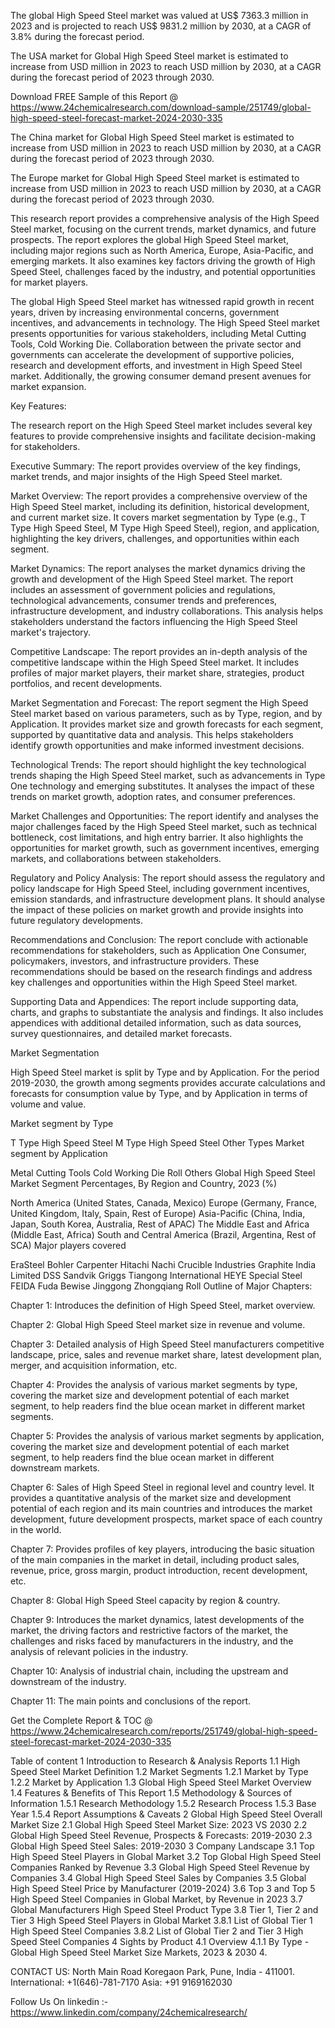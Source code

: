 The global High Speed Steel market was valued at US$ 7363.3 million in 2023 and is projected to reach US$ 9831.2 million by 2030, at a CAGR of 3.8% during the forecast period.

The USA market for Global  High Speed Steel  market is estimated to increase from USD million in 2023 to reach USD million by 2030, at a CAGR during the forecast period of 2023 through 2030.

Download FREE Sample of this Report @ https://www.24chemicalresearch.com/download-sample/251749/global-high-speed-steel-forecast-market-2024-2030-335

The China market for Global  High Speed Steel  market is estimated to increase from USD million in 2023 to reach USD million by 2030, at a CAGR during the forecast period of 2023 through 2030.

The Europe market for Global  High Speed Steel  market is estimated to increase from USD million in 2023 to reach USD million by 2030, at a CAGR during the forecast period of 2023 through 2030.

This research report provides a comprehensive analysis of the High Speed Steel market, focusing on the current trends, market dynamics, and future prospects. The report explores the global High Speed Steel market, including major regions such as North America, Europe, Asia-Pacific, and emerging markets. It also examines key factors driving the growth of High Speed Steel, challenges faced by the industry, and potential opportunities for market players.

The global High Speed Steel market has witnessed rapid growth in recent years, driven by increasing environmental concerns, government incentives, and advancements in technology. The High Speed Steel market presents opportunities for various stakeholders, including Metal Cutting Tools, Cold Working Die. Collaboration between the private sector and governments can accelerate the development of supportive policies, research and development efforts, and investment in High Speed Steel market. Additionally, the growing consumer demand present avenues for market expansion.

Key Features:

The research report on the High Speed Steel market includes several key features to provide comprehensive insights and facilitate decision-making for stakeholders.

Executive Summary: The report provides overview of the key findings, market trends, and major insights of the High Speed Steel market.

Market Overview: The report provides a comprehensive overview of the High Speed Steel market, including its definition, historical development, and current market size. It covers market segmentation by Type (e.g., T Type High Speed Steel, M Type High Speed Steel), region, and application, highlighting the key drivers, challenges, and opportunities within each segment.

Market Dynamics: The report analyses the market dynamics driving the growth and development of the High Speed Steel market. The report includes an assessment of government policies and regulations, technological advancements, consumer trends and preferences, infrastructure development, and industry collaborations. This analysis helps stakeholders understand the factors influencing the High Speed Steel market's trajectory.

Competitive Landscape: The report provides an in-depth analysis of the competitive landscape within the High Speed Steel market. It includes profiles of major market players, their market share, strategies, product portfolios, and recent developments.

Market Segmentation and Forecast: The report segment the High Speed Steel market based on various parameters, such as by Type, region, and by Application. It provides market size and growth forecasts for each segment, supported by quantitative data and analysis. This helps stakeholders identify growth opportunities and make informed investment decisions.

Technological Trends: The report should highlight the key technological trends shaping the High Speed Steel market, such as advancements in Type One technology and emerging substitutes. It analyses the impact of these trends on market growth, adoption rates, and consumer preferences.

Market Challenges and Opportunities: The report identify and analyses the major challenges faced by the High Speed Steel market, such as technical bottleneck, cost limitations, and high entry barrier. It also highlights the opportunities for market growth, such as government incentives, emerging markets, and collaborations between stakeholders.

Regulatory and Policy Analysis: The report should assess the regulatory and policy landscape for High Speed Steel, including government incentives, emission standards, and infrastructure development plans. It should analyse the impact of these policies on market growth and provide insights into future regulatory developments.

Recommendations and Conclusion: The report conclude with actionable recommendations for stakeholders, such as Application One Consumer, policymakers, investors, and infrastructure providers. These recommendations should be based on the research findings and address key challenges and opportunities within the High Speed Steel market.

Supporting Data and Appendices: The report include supporting data, charts, and graphs to substantiate the analysis and findings. It also includes appendices with additional detailed information, such as data sources, survey questionnaires, and detailed market forecasts.

Market Segmentation

High Speed Steel market is split by Type and by Application. For the period 2019-2030, the growth among segments provides accurate calculations and forecasts for consumption value by Type, and by Application in terms of volume and value.

Market segment by Type

T Type High Speed Steel
M Type High Speed Steel
Other Types
Market segment by Application

Metal Cutting Tools
Cold Working Die
Roll
Others
Global High Speed Steel Market Segment Percentages, By Region and Country, 2023 (%)

North America (United States, Canada, Mexico)
Europe (Germany, France, United Kingdom, Italy, Spain, Rest of Europe)
Asia-Pacific (China, India, Japan, South Korea, Australia, Rest of APAC)
The Middle East and Africa (Middle East, Africa)
South and Central America (Brazil, Argentina, Rest of SCA)
Major players covered

EraSteel
Bohler
Carpenter
Hitachi
Nachi
Crucible Industries
Graphite India Limited
DSS
Sandvik
Griggs
Tiangong International
HEYE Special Steel
FEIDA
Fuda
Bewise
Jinggong
Zhongqiang Roll
Outline of Major Chapters:

Chapter 1: Introduces the definition of High Speed Steel, market overview.

Chapter 2: Global High Speed Steel market size in revenue and volume.

Chapter 3: Detailed analysis of High Speed Steel manufacturers competitive landscape, price, sales and revenue market share, latest development plan, merger, and acquisition information, etc.

Chapter 4: Provides the analysis of various market segments by type, covering the market size and development potential of each market segment, to help readers find the blue ocean market in different market segments.

Chapter 5: Provides the analysis of various market segments by application, covering the market size and development potential of each market segment, to help readers find the blue ocean market in different downstream markets.

Chapter 6: Sales of High Speed Steel in regional level and country level. It provides a quantitative analysis of the market size and development potential of each region and its main countries and introduces the market development, future development prospects, market space of each country in the world.

Chapter 7: Provides profiles of key players, introducing the basic situation of the main companies in the market in detail, including product sales, revenue, price, gross margin, product introduction, recent development, etc.

Chapter 8: Global High Speed Steel capacity by region & country.

Chapter 9: Introduces the market dynamics, latest developments of the market, the driving factors and restrictive factors of the market, the challenges and risks faced by manufacturers in the industry, and the analysis of relevant policies in the industry.

Chapter 10: Analysis of industrial chain, including the upstream and downstream of the industry.

Chapter 11: The main points and conclusions of the report.

Get the Complete Report & TOC @ https://www.24chemicalresearch.com/reports/251749/global-high-speed-steel-forecast-market-2024-2030-335

Table of content
1 Introduction to Research & Analysis Reports
1.1 High Speed Steel Market Definition
1.2 Market Segments
1.2.1 Market by Type
1.2.2 Market by Application
1.3 Global High Speed Steel Market Overview
1.4 Features & Benefits of This Report
1.5 Methodology & Sources of Information
1.5.1 Research Methodology
1.5.2 Research Process
1.5.3 Base Year
1.5.4 Report Assumptions & Caveats
2 Global High Speed Steel Overall Market Size
2.1 Global High Speed Steel Market Size: 2023 VS 2030
2.2 Global High Speed Steel Revenue, Prospects & Forecasts: 2019-2030
2.3 Global High Speed Steel Sales: 2019-2030
3 Company Landscape
3.1 Top High Speed Steel Players in Global Market
3.2 Top Global High Speed Steel Companies Ranked by Revenue
3.3 Global High Speed Steel Revenue by Companies
3.4 Global High Speed Steel Sales by Companies
3.5 Global High Speed Steel Price by Manufacturer (2019-2024)
3.6 Top 3 and Top 5 High Speed Steel Companies in Global Market, by Revenue in 2023
3.7 Global Manufacturers High Speed Steel Product Type
3.8 Tier 1, Tier 2 and Tier 3 High Speed Steel Players in Global Market
3.8.1 List of Global Tier 1 High Speed Steel Companies
3.8.2 List of Global Tier 2 and Tier 3 High Speed Steel Companies
4 Sights by Product
4.1 Overview
4.1.1 By Type - Global High Speed Steel Market Size Markets, 2023 & 2030
4.

CONTACT US:
North Main Road Koregaon Park, Pune, India - 411001.
International: +1(646)-781-7170
Asia: +91 9169162030

Follow Us On linkedin :- https://www.linkedin.com/company/24chemicalresearch/
